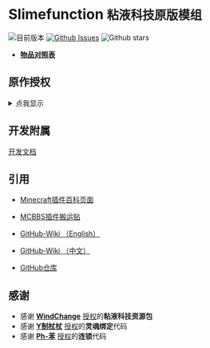 # Slimefunction   `粘液科技原版模组`

![目前版本](https://img.shields.io/github/v/release/Dubhe-Development-Team/Slimefunction?include_prereleases)
[![Github Issues](https://img.shields.io/github/issues/Dubhe-Development-Team/Slimefunction.svg?style=popout)](https://github.com/Dubhe-Development-Team/Slimefunction/issues)
![Github stars](https://img.shields.io/github/stars/Dubhe-Development-Team/Slimefunction.svg)

* **[物品对照表](./doc/物品对照表.md)**

## 原作授权

<details>
<summary>点我显示</summary>

![授权](./img/SlimeFun.jpg)

</details>

## 开发附属

[开发文档](./doc/创建Addons.md "附属开发文档")

## 引用

* [Minecraft插件百科页面](https://mineplugin.org/SlimeFun4 "Minecraft插件百科页面")

* [MCBBS插件搬运贴](https://www.mcbbs.net/forum.php?mod=viewthread&tid=827594 "MCBBS插件搬运贴")

* [GitHub-Wiki （English）](https://github.com/TheBusyBiscuit/Slimefun4/wiki "GitHub-Wiki（English）")

* [GitHub-Wiki （中文）](https://github.com/StarWishsama/Slimefun4/wiki "GitHub-Wiki（中文）")

* [GitHub仓库](https://github.com/StarWishsama/Slimefun4 "GitHub仓库")

## 感谢

 - 感谢 [**WindChange**](https://www.mcbbs.net/?2035357) [授权](./img/资源包.png)的**粘液科技资源包**
 - 感谢 [**Y制杖杖**](https://www.mcbbs.net/?2103018) [授权](./img/灵魂绑定.png)的**灵魂绑定**代码
 - 感谢 [**Ph-苯**](https://www.mcbbs.net/?588878) [授权](./img/连锁.png)的**连锁**代码